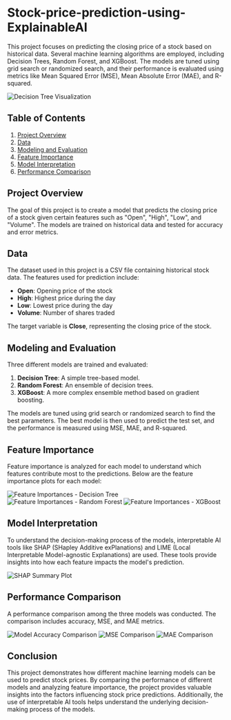 # Stock-price-prediction-using-ExplainableAI

This project focuses on predicting the closing price of a stock based on historical data. Several machine learning algorithms are employed, including Decision Trees, Random Forest, and XGBoost. The models are tuned using grid search or randomized search, and their performance is evaluated using metrics like Mean Squared Error (MSE), Mean Absolute Error (MAE), and R-squared.

![Decision Tree Visualization](images/decision_tree_plot.png)

## Table of Contents
1. [Project Overview](#project-overview)
2. [Data](#data)
3. [Modeling and Evaluation](#modeling-and-evaluation)
4. [Feature Importance](#feature-importance)
5. [Model Interpretation](#model-interpretation)
6. [Performance Comparison](#performance-comparison)

## Project Overview

The goal of this project is to create a model that predicts the closing price of a stock given certain features such as "Open", "High", "Low", and "Volume". The models are trained on historical data and tested for accuracy and error metrics.

## Data

The dataset used in this project is a CSV file containing historical stock data. The features used for prediction include:
- **Open**: Opening price of the stock
- **High**: Highest price during the day
- **Low**: Lowest price during the day
- **Volume**: Number of shares traded

The target variable is **Close**, representing the closing price of the stock.

## Modeling and Evaluation

Three different models are trained and evaluated:
1. **Decision Tree**: A simple tree-based model.
2. **Random Forest**: An ensemble of decision trees.
3. **XGBoost**: A more complex ensemble method based on gradient boosting.

The models are tuned using grid search or randomized search to find the best parameters. The best model is then used to predict the test set, and the performance is measured using MSE, MAE, and R-squared.

## Feature Importance

Feature importance is analyzed for each model to understand which features contribute most to the predictions. Below are the feature importance plots for each model:

![Feature Importances - Decision Tree](images/feature_importance_decision_tree.png)
![Feature Importances - Random Forest](images/feature_importance_random_forest.png)
![Feature Importances - XGBoost](images/feature_importance_xgboost.png)

## Model Interpretation

To understand the decision-making process of the models, interpretable AI tools like SHAP (SHapley Additive exPlanations) and LIME (Local Interpretable Model-agnostic Explanations) are used. These tools provide insights into how each feature impacts the model's prediction.

![SHAP Summary Plot](images/shap_summary_plot.png)

## Performance Comparison

A performance comparison among the three models was conducted. The comparison includes accuracy, MSE, and MAE metrics.

![Model Accuracy Comparison](images/model_accuracy_comparison.png)
![MSE Comparison](images/mse_comparison.png)
![MAE Comparison](images/mae_comparison.png)

## Conclusion

This project demonstrates how different machine learning models can be used to predict stock prices. By comparing the performance of different models and analyzing feature importance, the project provides valuable insights into the factors influencing stock price predictions. Additionally, the use of interpretable AI tools helps understand the underlying decision-making process of the models.
